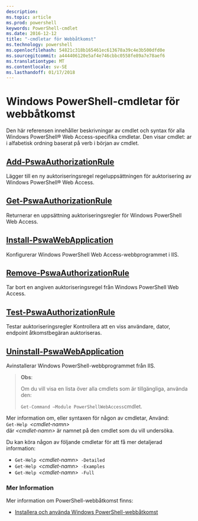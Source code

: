 ```yaml
---
description: 
ms.topic: article
ms.prod: powershell
keywords: PowerShell-cmdlet
ms.date: 2016-12-12
title: "-cmdletar för Webbåtkomst"
ms.technology: powershell
ms.openlocfilehash: 54821c318b165461ec613678a39c4e3b500dfd0e
ms.sourcegitcommit: a444406120e5af4e746cbbc0558fe89a7e78aef6
ms.translationtype: MT
ms.contentlocale: sv-SE
ms.lasthandoff: 01/17/2018
---
```

# <a name="windows-powershell-web-access-cmdlets"></a>Windows PowerShell-cmdletar för webbåtkomst

Den här referensen innehåller beskrivningar av cmdlet och syntax för alla Windows PowerShell® Web Access-specifika cmdletar. Den visar cmdlet: ar i alfabetisk ordning baserat på verb i början av cmdlet.

## <a name="add-pswaauthorizationruleadd-pswaauthorizationrulemd"></a>[Add-PswaAuthorizationRule](add-pswaauthorizationrule.md)

Lägger till en ny auktoriseringsregel regeluppsättningen för auktorisering av Windows PowerShell® Web Access.

## <a name="get-pswaauthorizationruleget-pswaauthorizationrulemd"></a>[Get-PswaAuthorizationRule](get-pswaauthorizationrule.md)

Returnerar en uppsättning auktoriseringsregler för Windows PowerShell Web Access.

## <a name="install-pswawebapplicationinstall-pswawebapplicationmd"></a>[Install-PswaWebApplication](install-pswawebapplication.md)

Konfigurerar Windows PowerShell Web Access-webbprogrammet i IIS.

## <a name="remove-pswaauthorizationruleremove-pswaauthorizationrulemd"></a>[Remove-PswaAuthorizationRule](remove-pswaauthorizationrule.md)

Tar bort en angiven auktoriseringsregel från Windows PowerShell Web Access.

## <a name="test-pswaauthorizationruletest-pswaauthorizationrulemd"></a>[Test-PswaAuthorizationRule](test-pswaauthorizationrule.md)

Testar auktoriseringsregler Kontrollera att en viss användare, dator, endpoint åtkomstbegäran auktoriseras.

## <a name="uninstall-pswawebapplicationuninstall-pswawebapplicationmd"></a>[Uninstall-PswaWebApplication](uninstall-pswawebapplication.md)

Avinstallerar Windows PowerShell-webbprogrammet från IIS.

>**Obs**:
>
>Om du vill visa en lista över alla cmdlets som är tillgängliga, använda den:
>
> `Get-Command –Module PowerShellWebAccess`cmdlet.

Mer information om, eller syntaxen för någon av cmdletar, Använd:  
`Get-Help `*&lt;cmdlet-namn&gt;*  
där  *&lt;cmdlet-namn&gt;*  är namnet på den cmdlet som du vill undersöka.

Du kan köra någon av följande cmdletar för att få mer detaljerad information:

- `Get-Help `*&lt;cmdlet-namn&gt;*` -Detailed`
- `Get-Help `*&lt;cmdlet-namn&gt;*` -Examples`
- `Get-Help `*&lt;cmdlet-namn&gt;*` -Full`

### <a name="more-information"></a>Mer Information

Mer information om PowerShell-webbåtkomst finns:

- [Installera och använda Windows PowerShell-webbåtkomst](../install-and-use-windows-powershell-web-access.md)


